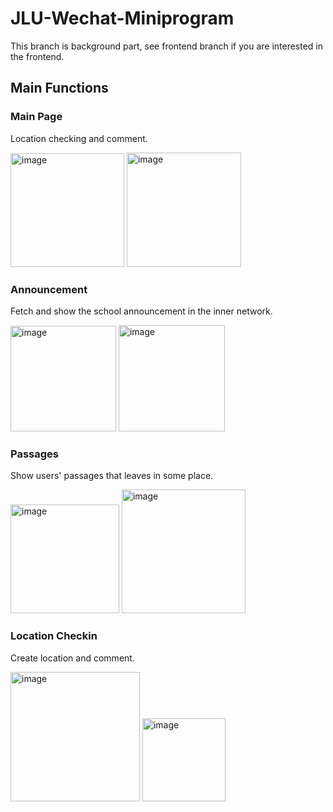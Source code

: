 # JLU-Wechat-Miniprogram

This branch is background part, see frontend branch if you are interested in the frontend.

## Main Functions
### Main Page

Location checking and comment.

<img width="182" alt="image" src="https://user-images.githubusercontent.com/9302540/209428832-2fa6b712-4e1a-40b5-a3fe-3efc3aed0f8d.png">

<img width="183" alt="image" src="https://user-images.githubusercontent.com/9302540/209428844-c4387f6a-6b8e-4b51-8289-592f56b8a1a2.png">

### Announcement

Fetch and show the school announcement in the inner network.

<img width="169" alt="image" src="https://user-images.githubusercontent.com/9302540/209428922-f00fffbe-298e-45e3-b1f5-b622cb751f5d.png">

<img width="170" alt="image" src="https://user-images.githubusercontent.com/9302540/209428927-46b0d8d9-111d-4fea-9700-70d018fd1f50.png">


### Passages

Show users' passages that leaves in some place.

<img width="174" alt="image" src="https://user-images.githubusercontent.com/9302540/209428949-074241fc-4e92-4ef4-99f2-93d106a8373b.png">

<img width="198" alt="image" src="https://user-images.githubusercontent.com/9302540/209428953-261b9dff-876c-4e2c-9a6d-3d3971b551ab.png">

### Location Checkin

Create location and comment.

<img width="207" alt="image" src="https://user-images.githubusercontent.com/9302540/209428972-94b55dac-cefa-444b-a820-b06f0541a0e8.png">

<img width="133" alt="image" src="https://user-images.githubusercontent.com/9302540/209428975-5a26e3eb-3a6f-400e-8768-f66100e154f5.png">


